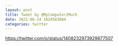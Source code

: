 ```yaml
--- 
layout: post 
title: Tweet by @MyComputer2Much 
date: 2021-06-24 1624583884 
categories: twitter 
--- 
```

https://twitter.com/o/status/1408232973929877507